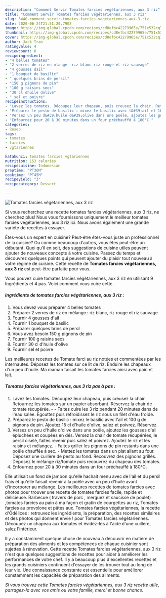 ```yaml
---
description: "Comment Servir Tomates farcies végétariennes, aux 3 riz"
title: "Comment Servir Tomates farcies végétariennes, aux 3 riz"
slug: 3440-comment-servir-tomates-farcies-vegetariennes-aux-3-riz
date: 2020-06-24T21:51:20.790Z
image: https://img-global.cpcdn.com/recipes/cd8efbc42279965e/751x532cq70/tomates-farcies-vegetariennes-aux-3-riz-photo-principale-de-la-recette.jpg
thumbnail: https://img-global.cpcdn.com/recipes/cd8efbc42279965e/751x532cq70/tomates-farcies-vegetariennes-aux-3-riz-photo-principale-de-la-recette.jpg
cover: https://img-global.cpcdn.com/recipes/cd8efbc42279965e/751x532cq70/tomates-farcies-vegetariennes-aux-3-riz-photo-principale-de-la-recette.jpg
author: Jack Tran
ratingvalue: 4
reviewcount: 8
recipeingredient:
- "4 belles tomates"
- "2 verres de riz en mlange  riz blanc riz rouge et riz sauvage"
- "4 gousses dail"
- "1 bouquet de basilic"
- " quelques brins de persil"
- "150 g pignons de pin"
- "100 g raisins secs"
- "30 cl dhuile dolive"
- " sel et poivre"
recipeinstructions:
- "Lavez les tomates. Découpez leur chapeau, puis creusez la chair. Retournez les tomates sur un papier absorbant. Réservez la chair de tomate récupérée.  Faites cuire les 3 riz pendant 20 minutes dans de l&#39;eau salée. Égouttez puis refroidissez le riz sous un filet d&#39;eau froide."
- "Préparez le pesto de basilic : mixez le basilic avec l&#39;ail et 100 g de pignons de pin. Ajoutez 15 cl d&#39;huile d&#39;olive, salez et poivrez. Réservez."
- "Versez un peu d&#39;huile d&#39;olive dans une poêle, ajoutez les gousses d&#39;ail épluchées et coupées en dés. Versez la chair de tomate récupérées, le persil ciselé, faites revenir puis salez et poivrez. Ajoutez le riz et les raisins et mélangez. Faites griller les pignons de pin restants dans une poêle chauffée à sec. Mettez les tomates dans un plat allant au four. Déposez une cuillère de pesto au fond. Recouvrez des pignons grillés. Déposez le mélange riz/tomate puis recouvrez du chapeau des tomates."
- "Enfournez pour 20 à 30 minutes dans un four préchauffé à 180°C."
categories:
- Resep
tags:
- tomates
- farcies
- vgtariennes

katakunci: tomates farcies vgtariennes 
nutrition: 153 calories
recipecuisine: Indonesian
preptime: "PT36M"
cooktime: "PT45M"
recipeyield: "3"
recipecategory: Dessert

---
```



![Tomates farcies végétariennes, aux 3 riz](https://img-global.cpcdn.com/recipes/cd8efbc42279965e/751x532cq70/tomates-farcies-vegetariennes-aux-3-riz-photo-principale-de-la-recette.jpg)

Si vous recherchez une recette tomates farcies végétariennes, aux 3 riz, ne cherchez plus! Nous vous fournissons uniquement le meilleur tomates farcies végétariennes, aux 3 riz ici. Nous avons également une grande variété de recettes à essayer.

Êtes-vous un expert en cuisine? Peut-être êtes-vous juste un professionnel de la cuisine? Ou comme beaucoup d'autres, vous êtes peut-être un débutant. Quoi qu'il en soit, des suggestions de cuisine utiles peuvent ajouter de nouveaux concepts à votre cuisine. Passez du temps et découvrez quelques points qui peuvent ajouter du plaisir tout nouveau à votre régime de cuisine. Cette recette de <strong> Tomates farcies végétariennes, aux 3 riz </strong> est peut-être parfaite pour vous.

<!--inarticleads1-->

Vous pouvez cuire tomates farcies végétariennes, aux 3 riz en utilisant 9 Ingrédients et 4 pas. Voici comment vous cuire cette.

##### Ingrédients de tomates farcies végétariennes, aux 3 riz :

1. Vous devez vous préparer 4 belles tomates
1. Préparer 2 verres de riz en mélange : riz blanc, riz rouge et riz sauvage
1. Fournir 4 gousses d&#39;ail
1. Fournir 1 bouquet de basilic
1. Préparer  quelques brins de persil
1. Vous avez besoin 150 g pignons de pin
1. Fournir 100 g raisins secs
1. Fournir 30 cl d&#39;huile d&#39;olive
1. Fournir  sel et poivre


Les meilleures recettes de Tomate farci au riz notées et commentées par les internautes. Déposez les tomates sur ce lit de riz. Enduire les chapeaux d&#39;un peu d&#39;huile. Ma maman faisait les tomates farcies ainsi avec pain et lait. 

<!--inarticleads2-->

##### Tomates farcies végétariennes, aux 3 riz pas à pas :

1. Lavez les tomates. Découpez leur chapeau, puis creusez la chair. Retournez les tomates sur un papier absorbant. Réservez la chair de tomate récupérée. -  - Faites cuire les 3 riz pendant 20 minutes dans de l&#39;eau salée. Égouttez puis refroidissez le riz sous un filet d&#39;eau froide.
1. Préparez le pesto de basilic : mixez le basilic avec l&#39;ail et 100 g de pignons de pin. Ajoutez 15 cl d&#39;huile d&#39;olive, salez et poivrez. Réservez.
1. Versez un peu d&#39;huile d&#39;olive dans une poêle, ajoutez les gousses d&#39;ail épluchées et coupées en dés. Versez la chair de tomate récupérées, le persil ciselé, faites revenir puis salez et poivrez. Ajoutez le riz et les raisins et mélangez. - Faites griller les pignons de pin restants dans une poêle chauffée à sec. - Mettez les tomates dans un plat allant au four. Déposez une cuillère de pesto au fond. Recouvrez des pignons grillés. Déposez le mélange riz/tomate puis recouvrez du chapeau des tomates.
1. Enfournez pour 20 à 30 minutes dans un four préchauffé à 180°C.


Elle utilisait un fond de jambon qu&#39;elle hachait menu avec de l&#39;ail et du persil frais et qu&#39;elle faisait revenir à la poêle avec un peu d&#39;huile avant d&#39;incorporer au mélange. Les meilleures recettes de tomates farcies avec photos pour trouver une recette de tomates farcies facile, rapide et délicieuse. Barbecue ( travers de porc , merguez et saucisse de poulet) ,tomates farcies au pain à ma façon et gratin de courgettes au riz, Tomates farcies au provolone et pâtes aux. Tomates farcies végétariennes, la recette d&#39;Ôdélices : retrouvez les ingrédients, la préparation, des recettes similaires et des photos qui donnent envie ! pour Tomates farcies végétariennes. Découpez un chapeau aux tomates et évidez-les à l&#39;aide d&#39;une cuillère, salez l&#39;intérieur. 

<!--inarticleads1-->

<p>
Il y a constamment quelque chose de nouveau à découvrir en matière de préparation des aliments et les compétences de chaque cuisinier sont sujettes à rénovation. Cette recette Tomates farcies végétariennes, aux 3 riz n'est que quelques suggestions de recettes pour aider à améliorer les performances de votre chef. Il y a beaucoup plus d'excellentes recettes et les grands cuisiniers continuent d'essayer de les trouver tout au long de leur vie. Une connaissance constante est essentielle pour améliorer constamment les capacités de préparation des aliments.
</p>

<p>
<i>Si vous trouvez cette Tomates farcies végétariennes, aux 3 riz recette utile, partagez-la avec vos amis ou votre famille, merci et bonne chance.</i>
</p>
